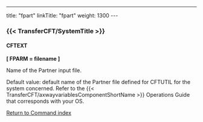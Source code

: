 ---
title: "fpart"
linkTitle: "fpart"
weight: 1300
---<span id="fpart"></span>

### {{< TransferCFT/SystemTitle  >}}

#### CFTEXT

****[ FPARM = filename ]****

Name of the Partner input file.

Default value: default
name of the Partner file defined for CFTUTIL for the system concerned.
Refer to the {{< TransferCFT/axwayvariablesComponentShortName  >}} Operations Guide that corresponds with
your OS.

[Return to Command index](../../)
